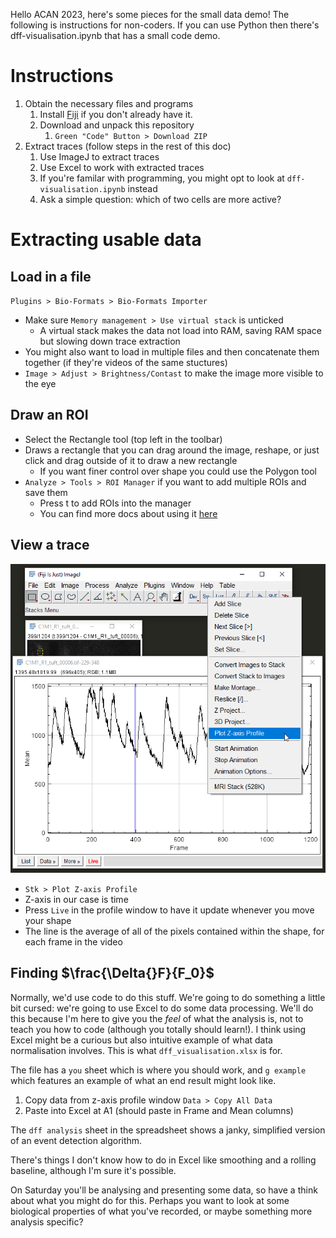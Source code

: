 Hello ACAN 2023, here's some pieces for the small data demo! The following is instructions for non-coders. If you can use Python then there's dff-visualisation.ipynb that has a small code demo.

# Instructions
1. Obtain the necessary files and programs
   1. Install [Fiji](https://fiji.sc/) if you don't already have it.
   2. Download and unpack this repository
      1. `Green "Code" Button > Download ZIP`
2. Extract traces (follow steps in the rest of this doc)
   1. Use ImageJ to extract traces
   2. Use Excel to work with extracted traces
   3. If you're familar with programming, you might opt to look at `dff-visualisation.ipynb` instead
   4. Ask a simple question: which of two cells are more active?

# Extracting usable data
## Load in a file
`Plugins > Bio-Formats > Bio-Formats Importer`
- Make sure `Memory management > Use virtual stack` is unticked
  - A virtual stack makes the data not load into RAM, saving RAM space but slowing down trace extraction
- You might also want to load in multiple files and then concatenate them together (if they're videos of the same stuctures)
- `Image > Adjust > Brightness/Contast` to make the image more visible to the eye
## Draw an ROI
- Select the Rectangle tool (top left in the toolbar)
- Draws a rectangle that you can drag around the image, reshape, or just click and drag outside of it to draw a new rectangle
  - If you want finer control over shape you could use the Polygon tool
- `Analyze > Tools > ROI Manager` if you want to add multiple ROIs and save them
  - Press <key>t</key> to add ROIs into the manager
  - You can find more docs about using it [here](https://imagej.nih.gov/ij/docs/menus/analyze.html#manager)
## View a trace
![](_assets/fiji-plotprofile.png)
- `Stk > Plot Z-axis Profile`
- Z-axis in our case is time
- Press `Live` in the profile window to have it update whenever you move your shape
- The line is the average of all of the pixels contained within the shape, for each frame in the video

## Finding $\frac{\Delta{}F}{F_0}$
Normally, we'd use code to do this stuff. We're going to do something a little bit cursed: we're going to use Excel to do some data processing. We'll do this because I'm here to give you the *feel* of what the analysis is, not to teach you how to code (although you totally should learn!). I think using Excel might be a curious but also intuitive example of what data normalisation involves. This is what `dff_visualisation.xlsx` is for.

The file has a `you` sheet which is where you should work, and `g example` which features an example of what an end result might look like.

1. Copy data from z-axis profile window `Data > Copy All Data`
2. Paste into Excel at A1 (should paste in Frame and Mean columns)


The `dff analysis` sheet in the spreadsheet shows a janky, simplified version of an event detection algorithm.

There's things I don't know how to do in Excel like smoothing and a rolling baseline, although I'm sure it's possible.

On Saturday you'll be analysing and presenting some data, so have a think about what you might do for this. Perhaps you want to look at some biological properties of what you've recorded, or maybe something more analysis specific?